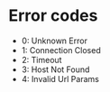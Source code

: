 # Error codes
- 0: Unknown Error
- 1: Connection Closed
- 2: Timeout
- 3: Host Not Found
- 4: Invalid Url Params